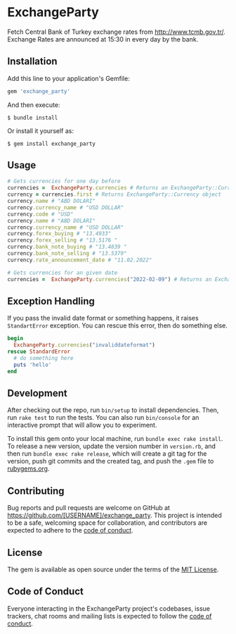 # ExchangeParty

Fetch Central Bank of Turkey exchange rates from http://www.tcmb.gov.tr/. Exchange Rates are announced at 15:30 in every day by the bank.

## Installation

Add this line to your application's Gemfile:

```ruby
gem 'exchange_party'
```

And then execute:

    $ bundle install

Or install it yourself as:

    $ gem install exchange_party

## Usage

```ruby
# Gets currencies for one day before
currencies =  ExchangeParty.currencies # Returns an ExchangeParty::Currency object array
currency = currencies.first # Returns ExchangeParty::Currency object
currency.name # "ABD DOLARI"
currency.currency_name # "USD DOLLAR"
currency.code # "USD"
currency.name # "ABD DOLARI"
currency.currency_name # "USD DOLLAR"
currency.forex_buying # "13.4933"
currency.forex_selling # "13.5176 "
currency.bank_note_buying # "13.4839 "
currency.bank_note_selling # "13.5379"
currency.rate_announcement_date # "11.02.2022"
```

```ruby
# Gets currencies for an given date
currencies =  ExchangeParty.currencies("2022-02-09") # Returns an ExchangeParty::Currency object array
```

## Exception Handling

If you pass the invalid date format or something happens, it raises `StandartError` exception. You can rescue this error, then do something else.

```ruby
begin
  ExchangeParty.currencies("invaliddateformat")
rescue StandardError
  # do something here
  puts 'hello'
end
```

## Development

After checking out the repo, run `bin/setup` to install dependencies. Then, run `rake test` to run the tests. You can also run `bin/console` for an interactive prompt that will allow you to experiment.

To install this gem onto your local machine, run `bundle exec rake install`. To release a new version, update the version number in `version.rb`, and then run `bundle exec rake release`, which will create a git tag for the version, push git commits and the created tag, and push the `.gem` file to [rubygems.org](https://rubygems.org).

## Contributing

Bug reports and pull requests are welcome on GitHub at https://github.com/[USERNAME]/exchange_party. This project is intended to be a safe, welcoming space for collaboration, and contributors are expected to adhere to the [code of conduct](https://github.com/[USERNAME]/exchange_party/blob/master/CODE_OF_CONDUCT.md).

## License

The gem is available as open source under the terms of the [MIT License](https://opensource.org/licenses/MIT).

## Code of Conduct

Everyone interacting in the ExchangeParty project's codebases, issue trackers, chat rooms and mailing lists is expected to follow the [code of conduct](https://github.com/[USERNAME]/exchange_party/blob/master/CODE_OF_CONDUCT.md).
